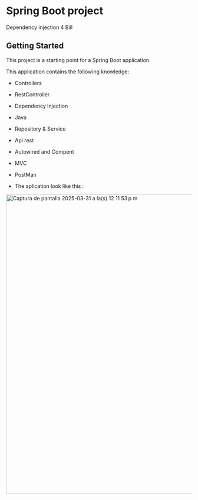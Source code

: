 # Spring Boot project

 Dependency injection 4 Bill

## Getting Started

This project is a starting point for a Spring Boot application.

This application contains the following knowledge:
  
- Controllers
  
- RestController

- Dependency injection

- Java

- Repository & Service

- Api rest

- Autowired and Compent

- MVC

- PostMan

- The aplication look like this :

<img width="811" alt="Captura de pantalla 2025-03-31 a la(s) 12 11 53 p m" src="https://github.com/user-attachments/assets/94c233ce-8505-469d-a1d7-96e142dba229" />
